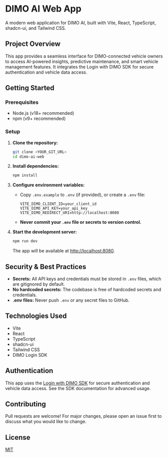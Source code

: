 # DIMO AI Web App

A modern web application for DIMO AI, built with Vite, React, TypeScript, shadcn-ui, and Tailwind CSS.

## Project Overview

This app provides a seamless interface for DIMO-connected vehicle owners to access AI-powered insights, predictive maintenance, and smart vehicle management features. It integrates the Login with DIMO SDK for secure authentication and vehicle data access.

## Getting Started

### Prerequisites
- Node.js (v18+ recommended)
- npm (v9+ recommended)

### Setup
1. **Clone the repository:**
   ```sh
   git clone <YOUR_GIT_URL>
   cd dimo-ai-web
   ```
2. **Install dependencies:**
   ```sh
   npm install
   ```
3. **Configure environment variables:**
   - Copy `.env.example` to `.env` (if provided), or create a `.env` file:
     ```env
     VITE_DIMO_CLIENT_ID=your_client_id
     VITE_DIMO_API_KEY=your_api_key
     VITE_DIMO_REDIRECT_URI=http://localhost:8080
     ```
   - **Never commit your `.env` file or secrets to version control.**

4. **Start the development server:**
   ```sh
   npm run dev
   ```
   The app will be available at [http://localhost:8080](http://localhost:8080).

## Security & Best Practices
- **Secrets:** All API keys and credentials must be stored in `.env` files, which are gitignored by default.
- **No hardcoded secrets:** The codebase is free of hardcoded secrets and credentials.
- **.env files:** Never push `.env` or any secret files to GitHub.

## Technologies Used
- Vite
- React
- TypeScript
- shadcn-ui
- Tailwind CSS
- DIMO Login SDK

## Authentication
This app uses the [Login with DIMO SDK](https://www.npmjs.com/package/@dimo-network/login-with-dimo) for secure authentication and vehicle data access. See the SDK documentation for advanced usage.

## Contributing
Pull requests are welcome! For major changes, please open an issue first to discuss what you would like to change.

## License
[MIT](LICENSE)
